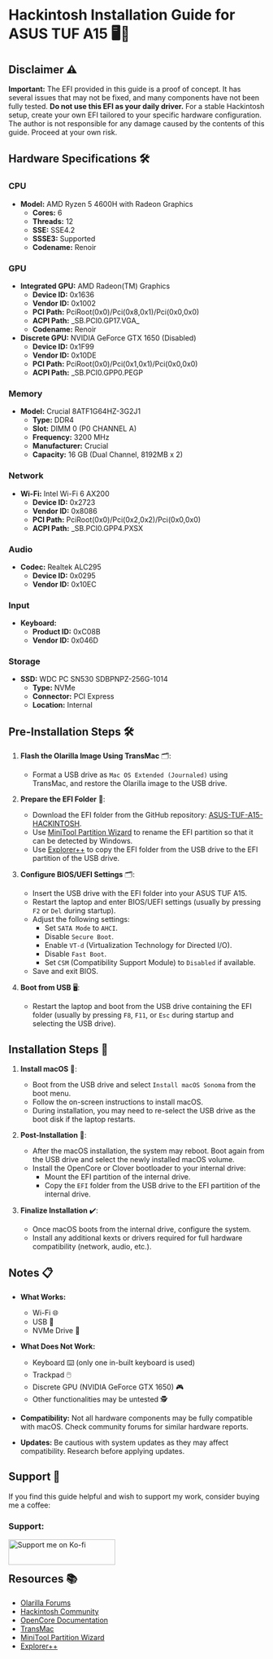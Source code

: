 # Hackintosh Installation Guide for ASUS TUF A15 🖥️🍏

## Disclaimer ⚠️

**Important:** The EFI provided in this guide is a proof of concept. It has several issues that may not be fixed, and many components have not been fully tested. **Do not use this EFI as your daily driver.** For a stable Hackintosh setup, create your own EFI tailored to your specific hardware configuration. The author is not responsible for any damage caused by the contents of this guide. Proceed at your own risk.

## Hardware Specifications 🛠️

### CPU
- **Model:** AMD Ryzen 5 4600H with Radeon Graphics
  - **Cores:** 6
  - **Threads:** 12
  - **SSE:** SSE4.2
  - **SSSE3:** Supported
  - **Codename:** Renoir

### GPU
- **Integrated GPU:** AMD Radeon(TM) Graphics
  - **Device ID:** 0x1636
  - **Vendor ID:** 0x1002
  - **PCI Path:** PciRoot(0x0)/Pci(0x8,0x1)/Pci(0x0,0x0)
  - **ACPI Path:** \_SB.PCI0.GP17.VGA_
  - **Codename:** Renoir
- **Discrete GPU:** NVIDIA GeForce GTX 1650 (Disabled)
  - **Device ID:** 0x1F99
  - **Vendor ID:** 0x10DE
  - **PCI Path:** PciRoot(0x0)/Pci(0x1,0x1)/Pci(0x0,0x0)
  - **ACPI Path:** \_SB.PCI0.GPP0.PEGP

### Memory
- **Model:** Crucial 8ATF1G64HZ-3G2J1
  - **Type:** DDR4
  - **Slot:** DIMM 0 (P0 CHANNEL A)
  - **Frequency:** 3200 MHz
  - **Manufacturer:** Crucial
  - **Capacity:** 16 GB (Dual Channel, 8192MB x 2)

### Network
- **Wi-Fi:** Intel Wi-Fi 6 AX200
  - **Device ID:** 0x2723
  - **Vendor ID:** 0x8086
  - **PCI Path:** PciRoot(0x0)/Pci(0x2,0x2)/Pci(0x0,0x0)
  - **ACPI Path:** \_SB.PCI0.GPP4.PXSX

### Audio
- **Codec:** Realtek ALC295
  - **Device ID:** 0x0295
  - **Vendor ID:** 0x10EC

### Input
- **Keyboard:** 
  - **Product ID:** 0xC08B
  - **Vendor ID:** 0x046D

### Storage
- **SSD:** WDC PC SN530 SDBPNPZ-256G-1014
  - **Type:** NVMe
  - **Connector:** PCI Express
  - **Location:** Internal

## Pre-Installation Steps 🛠️

1. **Flash the Olarilla Image Using TransMac** 🗂️:
   - Format a USB drive as `Mac OS Extended (Journaled)` using TransMac, and restore the Olarilla image to the USB drive.

2. **Prepare the EFI Folder** 📂:
   - Download the EFI folder from the GitHub repository: [ASUS-TUF-A15-HACKINTOSH](https://github.com/marcushash/ASUS-TUF-A15-HACKINTOSH).
   - Use [MiniTool Partition Wizard](https://www.partitionwizard.com/) to rename the EFI partition so that it can be detected by Windows.
   - Use [Explorer++](https://explorerplusplus.com/) to copy the EFI folder from the USB drive to the EFI partition of the USB drive.

3. **Configure BIOS/UEFI Settings** 🗂️:
   - Insert the USB drive with the EFI folder into your ASUS TUF A15.
   - Restart the laptop and enter BIOS/UEFI settings (usually by pressing `F2` or `Del` during startup).
   - Adjust the following settings:
     - Set `SATA Mode` to `AHCI`.
     - Disable `Secure Boot`.
     - Enable `VT-d` (Virtualization Technology for Directed I/O).
     - Disable `Fast Boot`.
     - Set `CSM` (Compatibility Support Module) to `Disabled` if available.
   - Save and exit BIOS.

4. **Boot from USB** 🖥️:
   - Restart the laptop and boot from the USB drive containing the EFI folder (usually by pressing `F8`, `F11`, or `Esc` during startup and selecting the USB drive).

## Installation Steps 🚀

1. **Install macOS** 🍏:
   - Boot from the USB drive and select `Install macOS Sonoma` from the boot menu.
   - Follow the on-screen instructions to install macOS.
   - During installation, you may need to re-select the USB drive as the boot disk if the laptop restarts.

2. **Post-Installation** 🔧:
   - After the macOS installation, the system may reboot. Boot again from the USB drive and select the newly installed macOS volume.
   - Install the OpenCore or Clover bootloader to your internal drive:
     - Mount the EFI partition of the internal drive.
     - Copy the `EFI` folder from the USB drive to the EFI partition of the internal drive.

3. **Finalize Installation** ✔️:
   - Once macOS boots from the internal drive, configure the system.
   - Install any additional kexts or drivers required for full hardware compatibility (network, audio, etc.).

## Notes 📋

- **What Works:**
  - Wi-Fi 🌐
  - USB 🔌
  - NVMe Drive 💾

- **What Does Not Work:**
  - Keyboard ⌨️ (only one in-built keyboard is used)
  - Trackpad 🖱️
  - Discrete GPU (NVIDIA GeForce GTX 1650) 🎮
  - Other functionalities may be untested 🕵️

- **Compatibility:** Not all hardware components may be fully compatible with macOS. Check community forums for similar hardware reports.
- **Updates:** Be cautious with system updates as they may affect compatibility. Research before applying updates.

## Support 🙏

If you find this guide helpful and wish to support my work, consider buying me a coffee:

<h3 align="left">Support:</h3>
<p><a href="https://ko-fi.com/marcushash"> <img align="left" src="https://cdn.ko-fi.com/cdn/kofi3.png?v=3" height="50" width="210" alt="Support me on Ko-fi" /></a></p><br><br>

## Resources 📚

- [Olarilla Forums](https://www.olarilla.com)
- [Hackintosh Community](https://www.tonymacx86.com)
- [OpenCore Documentation](https://dortania.github.io/OpenCore-Install-Guide/)
- [TransMac](https://www.acutesystems.com/scrtm.htm)
- [MiniTool Partition Wizard](https://www.partitionwizard.com/)
- [Explorer++](https://explorerplusplus.com/)
